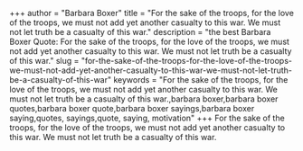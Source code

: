 +++
author = "Barbara Boxer"
title = "For the sake of the troops, for the love of the troops, we must not add yet another casualty to this war. We must not let truth be a casualty of this war."
description = "the best Barbara Boxer Quote: For the sake of the troops, for the love of the troops, we must not add yet another casualty to this war. We must not let truth be a casualty of this war."
slug = "for-the-sake-of-the-troops-for-the-love-of-the-troops-we-must-not-add-yet-another-casualty-to-this-war-we-must-not-let-truth-be-a-casualty-of-this-war"
keywords = "For the sake of the troops, for the love of the troops, we must not add yet another casualty to this war. We must not let truth be a casualty of this war.,barbara boxer,barbara boxer quotes,barbara boxer quote,barbara boxer sayings,barbara boxer saying,quotes, sayings,quote, saying, motivation"
+++
For the sake of the troops, for the love of the troops, we must not add yet another casualty to this war. We must not let truth be a casualty of this war.
